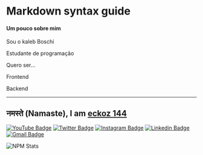 # Markdown syntax guide
#### Um pouco sobre mim

Sou o kaleb Boschi

Estudante de programação

Quero ser...

Frontend

Backend
 
 
 ---



## नमस्ते (Namaste), I am [eckoz 144](http://eckoz.xyz/?=github)

[![YouTube Badge](https://img.shields.io/badge/-@eckoz%20144-c4302b?style=flat-square&labelColor=c4302b&logo=youtube&logoColor=white&link=https://www.youtube.com/channel/UCQXt2DMbgcjO5xpAd0cFS8A)](https://www.youtube.com/channel/UCQXt2DMbgcjO5xpAd0cFS8A) [![Twitter Badge](https://img.shields.io/badge/-@eckoz-1ca0f1?style=flat-square&labelColor=1ca0f1&logo=twitter&logoColor=white&link=https://twitter.com/eckoz)](https://twitter.com/eckoz) [![Instagram Badge](https://img.shields.io/badge/-@eckoz-F44747?style=flat-square&labelColor=F44747&logo=instagram&logoColor=white&link=https://instagram.com/kaleb444)](https://instagram.com/kaleb444) [![Linkedin Badge](https://img.shields.io/badge/-kalebboschi-blue?style=flat-square&logo=Linkedin&logoColor=white&link=https://www.linkedin.com/in/kaleb-boschi/)](https://www.https://www.linkedin.com/in/kaleb-boschi-74280b225/)
[![Gmail Badge](https://img.shields.io/badge/-eckoz444@gmail.com-c14438?style=flat-square&logo=Gmail&logoColor=white&link=mailto:eckoz444@gmail.com)](mailto:eckoz444@gmail.com)

<!-- This is taken from https://github.com/maddhruv/npm-statistics -->

![NPM Stats](https://img.shields.io/endpoint?url=https%3A%2F%2Fraw.githubusercontent.com%2Fmaddhruv%2Fnpm-statistics%2Fmaster%2Fstats.json)